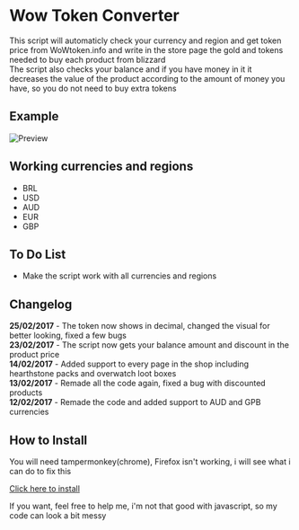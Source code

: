 # Wow Token Converter

This script will automaticly check your currency and region and get token price from WoWtoken.info and write in the store page the gold and tokens needed to buy each product from blizzard  
The script also checks your balance and if you have money in it it decreases the value of the product according to the amount of money you have, so you do not need to buy extra tokens

## Example
![Preview](http://i.imgur.com/9Ap42Bg.png)

## Working currencies and regions
* BRL
* USD
* AUD
* EUR
* GBP

## To Do List
* Make the script work with all currencies and regions

## Changelog
**25/02/2017** - The token now shows in decimal, changed the visual for better looking, fixed a few bugs  
**23/02/2017** - The script now gets your balance amount and discount in the product price  
**14/02/2017** - Added support to every page in the shop including hearthstone packs and overwatch loot boxes  
**13/02/2017** - Remade all the code again, fixed a bug with discounted products  
**12/02/2017** - Remade the code and added support to AUD and GPB currencies

## How to Install
You will need tampermonkey(chrome), Firefox isn't working, i will see what i can do to fix this

[Click here to install](https://github.com/victorscopel/wow-token-converter/raw/master/converter.user.js)


If you want, feel free to help me, i'm not that good with javascript, so my code can look a bit messy
